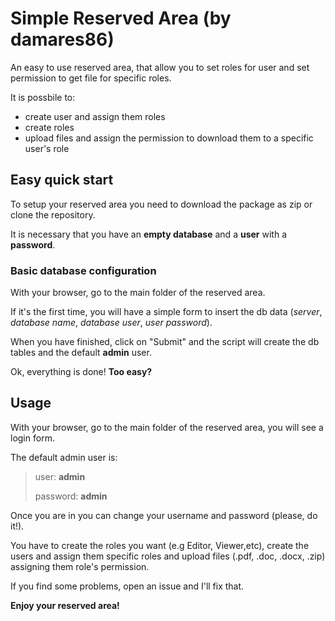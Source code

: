 # Simple Reserved Area (by damares86)
An easy to use reserved area, that allow you to set roles for user and set permission to get file for specific roles.

It is possbile to:
* create user and assign them roles
* create roles
* upload files and assign the permission to download them to a specific user's role

## Easy quick start

To setup your reserved area you need to download the package as zip or clone the repository.

It is necessary that you have an **empty database** and a **user** with a **password**.

### Basic database configuration

With your browser, go to the main folder of the reserved area.

If it's the first time, you will have a simple form to insert the db data (*server*, *database name*, *database user*, *user password*).

When you have finished, click on "Submit" and the script will create the db tables and the default **admin** user.

Ok, everything is done! **Too easy?**

## Usage

With your browser, go to the main folder of the reserved area, you will see a login form.

The default admin user is:

> user: **admin**
> 
> password: **admin**

Once you are in you can change your username and password (please, do it!).

You have to create the roles you want (e.g Editor, Viewer,etc), create the users and assign them specific roles and upload files (.pdf, .doc, .docx, .zip) assigning them role's permission.

If you find some problems, open an issue and I'll fix that.

**Enjoy your reserved area!**
